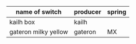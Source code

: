 |name of switch|producer|spring|
| ---- | ---- | ---- |
|kailh box|kailh||
|gateron milky yellow|gateron|MX|
